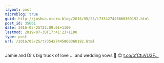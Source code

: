 ```yaml
---
layout: post
microblog: true
guid: http://joshua.micro.blog/2016/05/25/t735427445860360192.html
post_id: 35661
date: 2016-05-25T22:09:01+1100
lastmod: 2019-07-30T17:41:23+1100
type: post
url: /2016/05/25/t735427445860360192.html
---
```

Jamie and Di's big truck of love ... and wedding vows 🚚 😍 [t.co/ofCtuVU3F...](https://t.co/ofCtuVU3Ff)
